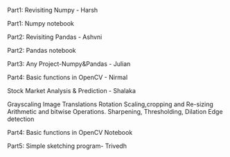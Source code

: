 

Part1: Revisiting Numpy                        - Harsh

Part1: Numpy notebook


Part2: Revisiting Pandas                       - Ashvni

Part2: Pandas notebook


Part3: Any Project-Numpy&Pandas                - Julian



Part4: Basic functions in OpenCV               - Nirmal

Stock Market Analysis & Prediction             - Shalaka

Grayscaling
Image Translations
Rotation
Scaling,cropping and Re-sizing
Arithmetic and bitwise Operations.
Sharpening, Thresholding, Dilation
Edge detection

Part4: Basic functions in OpenCV Notebook

Part5: Simple sketching program- Trivedh

